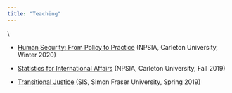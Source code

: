 ```yaml
---
title: "Teaching"
---
```


\  

* [Human Security: From Policy to Practice](/files/INAF5704_syllabus.pdf) (NPSIA, Carleton University, Winter 2020)

* [Statistics for International Affairs](/files/INAF5016_syllabus.pdf) (NPSIA, Carleton University, Fall 2019)

* [Transitional Justice](/files/TJ_syllabus.pdf) (SIS, Simon Fraser University, Spring 2019)
